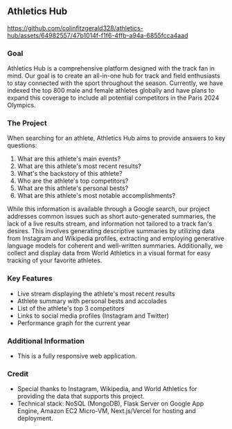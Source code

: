 ## Athletics Hub



https://github.com/colinfitzgerald328/athletics-hub/assets/64982557/47b1014f-f1f6-4ffb-a94a-6855fcca4aad



### Goal

Athletics Hub is a comprehensive platform designed with the track fan in mind. Our goal is to create an all-in-one hub for track and field enthusiasts to stay connected with the sport throughout the season. Currently, we have indexed the top 800 male and female athletes globally and have plans to expand this coverage to include all potential competitors in the Paris 2024 Olympics.

### The Project

When searching for an athlete, Athletics Hub aims to provide answers to key questions:

1. What are this athlete's main events?
2. What are this athlete's most recent results?
3. What's the backstory of this athlete?
4. Who are the athlete's top competitors?
5. What are this athlete's personal bests?
6. What are this athlete's most notable accomplishments?

While this information is available through a Google search, our project addresses common issues such as short auto-generated summaries, the lack of a live results stream, and information not tailored to a track fan's desires. This involves generating descriptive summaries by utilizing data from Instagram and Wikipedia profiles, extracting and employing generative language models for coherent and well-written summaries. Additionally, we collect and display data from World Athletics in a visual format for easy tracking of your favorite athletes.

### Key Features

- Live stream displaying the athlete's most recent results
- Athlete summary with personal bests and accolades
- List of the athlete's top 3 competitors
- Links to social media profiles (Instagram and Twitter)
- Performance graph for the current year

### Additional Information

- This is a fully responsive web application.

### Credit

- Special thanks to Instagram, Wikipedia, and World Athletics for providing the data that supports this project.
- Technical stack: NoSQL (MongoDB), Flask Server on Google App Engine, Amazon EC2 Micro-VM, Next.js/Vercel for hosting and deployment.

